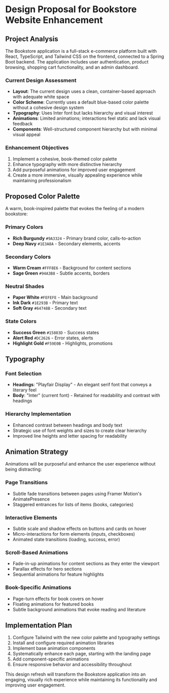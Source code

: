 # Design Proposal for Bookstore Website Enhancement

## Project Analysis

The Bookstore application is a full-stack e-commerce platform built with React, TypeScript, and Tailwind CSS on the frontend, connected to a Spring Boot backend. The application includes user authentication, product browsing, shopping cart functionality, and an admin dashboard.

### Current Design Assessment

- **Layout**: The current design uses a clean, container-based approach with adequate white space
- **Color Scheme**: Currently uses a default blue-based color palette without a cohesive design system
- **Typography**: Uses Inter font but lacks hierarchy and visual interest
- **Animations**: Limited animations; interactions feel static and lack visual feedback
- **Components**: Well-structured component hierarchy but with minimal visual appeal

### Enhancement Objectives

1. Implement a cohesive, book-themed color palette
2. Enhance typography with more distinctive hierarchy
3. Add purposeful animations for improved user engagement
4. Create a more immersive, visually appealing experience while maintaining professionalism

## Proposed Color Palette

A warm, book-inspired palette that evokes the feeling of a modern bookstore:

### Primary Colors
- **Rich Burgundy** `#9A3324` - Primary brand color, calls-to-action
- **Deep Navy** `#1E3A8A` - Secondary elements, accents

### Secondary Colors
- **Warm Cream** `#FFF8E6` - Background for content sections
- **Sage Green** `#94A3B8` - Subtle accents, borders

### Neutral Shades
- **Paper White** `#FEFEFE` - Main background
- **Ink Dark** `#1E293B` - Primary text
- **Soft Gray** `#64748B` - Secondary text

### State Colors
- **Success Green** `#15803D` - Success states
- **Alert Red** `#DC2626` - Error states, alerts
- **Highlight Gold** `#F59E0B` - Highlights, promotions

## Typography

### Font Selection
- **Headings**: "Playfair Display" - An elegant serif font that conveys a literary feel
- **Body**: "Inter" (current font) - Retained for readability and contrast with headings

### Hierarchy Implementation
- Enhanced contrast between headings and body text
- Strategic use of font weights and sizes to create clear hierarchy
- Improved line heights and letter spacing for readability

## Animation Strategy

Animations will be purposeful and enhance the user experience without being distracting:

### Page Transitions
- Subtle fade transitions between pages using Framer Motion's AnimatePresence
- Staggered entrances for lists of items (books, categories)

### Interactive Elements
- Subtle scale and shadow effects on buttons and cards on hover
- Micro-interactions for form elements (inputs, checkboxes)
- Animated state transitions (loading, success, error)

### Scroll-Based Animations
- Fade-in-up animations for content sections as they enter the viewport
- Parallax effects for hero sections
- Sequential animations for feature highlights

### Book-Specific Animations
- Page-turn effects for book covers on hover
- Floating animations for featured books
- Subtle background animations that evoke reading and literature

## Implementation Plan

1. Configure Tailwind with the new color palette and typography settings
2. Install and configure required animation libraries
3. Implement base animation components
4. Systematically enhance each page, starting with the landing page
5. Add component-specific animations
6. Ensure responsive behavior and accessibility throughout

This design refresh will transform the Bookstore application into an engaging, visually rich experience while maintaining its functionality and improving user engagement.
